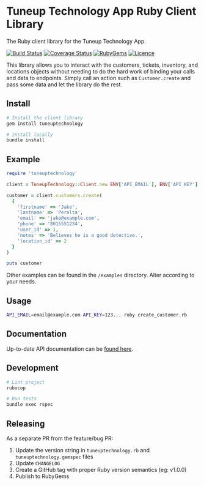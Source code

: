 # Tuneup Technology App Ruby Client Library

The Ruby client library for the Tuneup Technology App.

[![Build Status](https://github.com/tuneuptechnology/tuneuptechnology-ruby/workflows/build/badge.svg)](https://github.com/tuneuptechnology/tuneuptechnology-ruby/actions)
[![Coverage Status](https://coveralls.io/repos/github/tuneuptechnology/tuneuptechnology-ruby/badge.svg?branch=main)](https://coveralls.io/github/tuneuptechnology/tuneuptechnology-ruby?branch=main)
[![RubyGems](https://img.shields.io/gem/v/tuneuptechnology)](https://rubygems.org/gems/tuneuptechnology)
[![Licence](https://img.shields.io/github/license/tuneuptechnology/tuneuptechnology-ruby)](LICENSE)

This library allows you to interact with the customers, tickets, inventory, and locations objects without needing to do the hard work of binding your calls and data to endpoints. Simply call an action such as `Customer.create` and pass some data and let the library do the rest.

## Install

```bash
# Install the client library
gem install tuneuptechnology

# Install locally
bundle install
```

## Example

```ruby
require 'tuneuptechnology'

client = TuneupTechnology::Client.new ENV['API_EMAIL'], ENV['API_KEY']

customer = client.customers.create(
  {
    'firstname' => 'Jake',
    'lastname' => 'Peralta',
    'email' => 'jake@example.com',
    'phone' => '8015551234',
    'user_id' => 1,
    'notes' => 'Believes he is a good detective.',
    'location_id' => 2
  }
)

puts customer
```

Other examples can be found in the `/examples` directory. Alter according to your needs.

## Usage

```bash
API_EMAIL=email@example.com API_KEY=123... ruby create_customer.rb
```

## Documentation

Up-to-date API documentation can be [found here](https://app.tuneuptechnology.com/docs/api).

## Development

```bash
# Lint project
rubocop

# Run tests
bundle exec rspec
```

## Releasing

As a separate PR from the feature/bug PR:

1. Update the version string in `tuneuptechnology.rb` and `tuneuptechnology.gemspec` files
1. Update `CHANGELOG`
1. Create a GitHub tag with proper Ruby version semantics (eg: v1.0.0)
1. Publish to RubyGems
